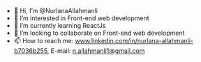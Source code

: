 - 👋 Hi, I’m @NurlanaAllahmanli
- 👀 I’m interested in Front-end web development
- 🌱 I’m currently learning ReactJs
- 💞️ I’m looking to collaborate on Front-end web development
- 📫 How to reach me: www.linkedin.com/in/nurlana-allahmanli-b7036b255,  E-mail: n.allahmanli1@gmail.com

<!---
NurlanaAllahmanli/NurlanaAllahmanli is a ✨ special ✨ repository because its `README.md` (this file) appears on your GitHub profile.
You can click the Preview link to take a look at your changes.
--->
